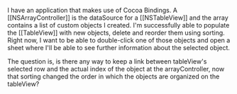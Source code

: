 I have an application that makes use of Cocoa Bindings. A [[NSArrayController]] is the dataSource for a [[NSTableView]] and the array contains a list of custom objects I created. I'm successfully able to populate the [[TableView]] with new objects, delete and reorder them using sorting. Right now, I want to be able to double-click one of those objects and open a sheet where I'll be able to see further information about the selected object.

The question is, is there any way to keep a link between tableView's selected row and the actual index of the object at the arrayController, now that sorting changed the order in which the objects are organized on the tableView?